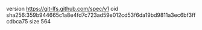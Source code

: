 version https://git-lfs.github.com/spec/v1
oid sha256:359b944665c1a8e4fd7c723ad59e012cd53f6da19bd9811a3ec6bf3ffcdbca75
size 564
